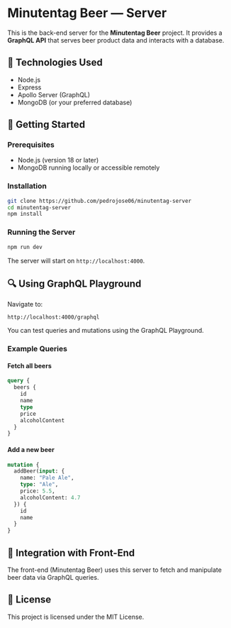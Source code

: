 # Minutentag Beer — Server

This is the back-end server for the **Minutentag Beer** project. It provides a **GraphQL API** that serves beer product data and interacts with a database.

## 🔧 Technologies Used

- Node.js
- Express
- Apollo Server (GraphQL)
- MongoDB (or your preferred database)

## 🚀 Getting Started

### Prerequisites

- Node.js (version 18 or later)
- MongoDB running locally or accessible remotely

### Installation

```bash
git clone https://github.com/pedrojose06/minutentag-server
cd minutentag-server
npm install
```

### Running the Server

```bash
npm run dev
```

The server will start on `http://localhost:4000`.

## 🔍 Using GraphQL Playground

Navigate to:

```
http://localhost:4000/graphql
```

You can test queries and mutations using the GraphQL Playground.

### Example Queries

#### Fetch all beers

```graphql
query {
  beers {
    id
    name
    type
    price
    alcoholContent
  }
}
```

#### Add a new beer

```graphql
mutation {
  addBeer(input: {
    name: "Pale Ale",
    type: "Ale",
    price: 5.5,
    alcoholContent: 4.7
  }) {
    id
    name
  }
}
```

## 🤝 Integration with Front-End

The front-end (Minutentag Beer) uses this server to fetch and manipulate beer data via GraphQL queries.

## 📄 License

This project is licensed under the MIT License.